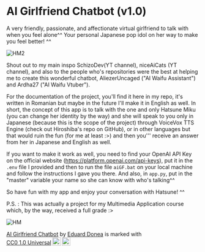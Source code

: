 # AI Girlfriend Chatbot (v1.0)

A very friendly, passionate, and affectionate virtual girlfriend to talk with when you feel alone^^
Your personal Japanese pop idol on her way to make you feel better! ^^

![HM2](https://github.com/EdisonSenpai/aI-girlfriend-chatbot/assets/100487696/881aef39-ce7e-4099-b718-6daed6dbe86b)

Shout out to my main inspo SchizoDev(YT channel), niceAiCats (YT channel), and also to the people who's repositories were the best at helping me to create this wonderful chatbot, AliezerUncaged ("AI Waifu Assistant") and Ardha27 ("AI Waifu Vtuber").

For the documentation of the project, you'll find it here in my repo, it's written in Romanian but maybe in the future I'll make it in English as well. In short, the concept of this app is to talk with the one and only Hatsune Miku (you can change her identity by the way) and she will speak to you only in Japanese (because this is the scope of the project) through VoiceVox TTS Engine (check out Hiroshiba's repo on GitHub), or in other languages but that would ruin the fun (for me at least :>) and then you''' receive an answer from her in Japanese and English as well. 

If you want to make it work as well, you need to find your OpenAI API Key on the official website (https://platform.openai.com/api-keys), put it in the `.env` file I provided and then to run the file `aiGF.bat` on your local machine and follow the instructions I gave you there. And also, in `app.py`, put in the "master" variable your name so she can know with who's talking^^

So have fun with my app and enjoy your conversation with Hatsune! ^^

P.S. : This was actually a project for my Multimedia Application course which, by the way, received a full grade :>

![HM](https://github.com/EdisonSenpai/aI-girlfriend-chatbot/assets/100487696/bc25b78f-72c2-4857-a705-c01534f32da6)

<p xmlns:cc="http://creativecommons.org/ns#" xmlns:dct="http://purl.org/dc/terms/"><a property="dct:title" rel="cc:attributionURL" href="https://github.com/EdisonSenpai/aI-girlfriend-chatbot">AI Girlfriend Chatbot</a> by <a rel="cc:attributionURL dct:creator" property="cc:attributionName" href="https://github.com/EdisonSenpai">Eduard Donea</a> is marked with <a href="https://creativecommons.org/publicdomain/zero/1.0/?ref=chooser-v1" target="_blank" rel="license noopener noreferrer" style="display:inline-block;">CC0 1.0 Universal<img style="height:22px!important;margin-left:3px;vertical-align:text-bottom;" src="https://mirrors.creativecommons.org/presskit/icons/cc.svg?ref=chooser-v1" alt=""><img style="height:22px!important;margin-left:3px;vertical-align:text-bottom;" src="https://mirrors.creativecommons.org/presskit/icons/zero.svg?ref=chooser-v1" alt=""></a></p>
